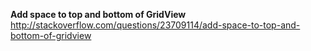 <p><b>Add space to top and bottom of GridView</b><br />
<a href='http://stackoverflow.com/questions/23709114/add-space-to-top-and-bottom-of-gridview'>http://stackoverflow.com/questions/23709114/add-space-to-top-and-bottom-of-gridview</a></p>